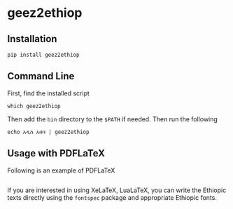 # geez2ethiop

## Installation
```
pip install geez2ethiop
```

## Command Line
First, find the installed script
```
which geez2ethiop
```
Then add the `bin` directory to the `$PATH` if needed.
Then run the following
```
echo አዲስ አበባ | geez2ethiop 
```

## Usage with PDFLaTeX
Following is an example of PDFLaTeX
```

```
If you are interested in using XeLaTeX, LuaLaTeX, you can write the Ethiopic texts directly using the `fontspec` package and appropriate Ethiopic fonts.